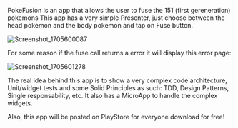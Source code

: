 PokeFusion is an app that allows the user to fuse the 151 (first gereneration) pokemons
This app has a very simple Presenter, just choose between the head pokemon and the body pokemon and tap on Fuse button.

![Screenshot_1705600087](https://github.com/ThallesVicenzo/poke_fusion/assets/77857665/ed36bf2a-4a5f-4b21-8857-ecbc4e315497)

For some reason if the fuse call returns a error it will display this error page:

![Screenshot_1705601278](https://github.com/ThallesVicenzo/poke_fusion/assets/77857665/a169472b-97cd-4b53-8f7c-ca5638dabdf8)


The real idea behind this app is to show a very complex code architecture, Unit/widget tests and some Solid Principles as such: TDD, Design Patterns, Single responsability, etc. It also has a MicroApp to handle the complex widgets.

Also, this app will be posted on PlayStore for everyone download for free!
